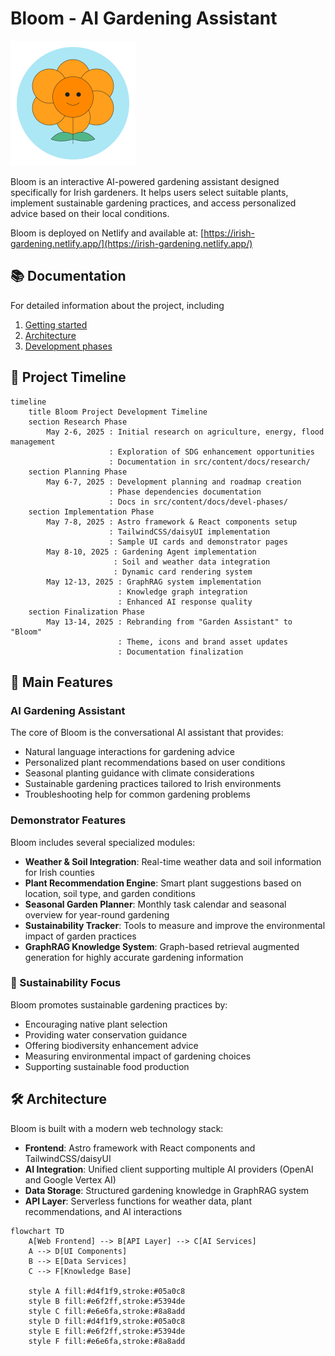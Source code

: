 # Bloom - AI Gardening Assistant

<img src="/public/images/bloom-logo.svg" alt="Bloom Logo" width="200" />

Bloom is an interactive AI-powered gardening assistant designed specifically for Irish gardeners. It helps users select suitable plants, implement sustainable gardening practices, and access personalized advice based on their local conditions.

Bloom is deployed on Netlify and available at:
[https://irish-gardening.netlify.app/](https://irish-gardening.netlify.app/)

## 📚 Documentation

For detailed information about the project, including

1. [Getting started](https://irish-gardening.netlify.app/docs/)
2. [Architecture](https://irish-gardening.netlify.app/docs/arch/01-architecture-overview)
3. [Development phases](https://irish-gardening.netlify.app/docs/devel-phases/phase-dependencies)

## 📅 Project Timeline

```mermaid
timeline
    title Bloom Project Development Timeline
    section Research Phase
        May 2-6, 2025 : Initial research on agriculture, energy, flood management
                      : Exploration of SDG enhancement opportunities
                      : Documentation in src/content/docs/research/
    section Planning Phase
        May 6-7, 2025 : Development planning and roadmap creation
                      : Phase dependencies documentation
                      : Docs in src/content/docs/devel-phases/
    section Implementation Phase
        May 7-8, 2025 : Astro framework & React components setup
                      : TailwindCSS/daisyUI implementation
                      : Sample UI cards and demonstrator pages
        May 8-10, 2025 : Gardening Agent implementation
                       : Soil and weather data integration
                       : Dynamic card rendering system
        May 12-13, 2025 : GraphRAG system implementation
                        : Knowledge graph integration
                        : Enhanced AI response quality
    section Finalization Phase
        May 13-14, 2025 : Rebranding from "Garden Assistant" to "Bloom"
                        : Theme, icons and brand asset updates
                        : Documentation finalization
```

## 🌱 Main Features

### AI Gardening Assistant

The core of Bloom is the conversational AI assistant that provides:

- Natural language interactions for gardening advice
- Personalized plant recommendations based on user conditions
- Seasonal planting guidance with climate considerations
- Sustainable gardening practices tailored to Irish environments
- Troubleshooting help for common gardening problems

### Demonstrator Features

Bloom includes several specialized modules:

- **Weather & Soil Integration**: Real-time weather data and soil information for Irish counties
- **Plant Recommendation Engine**: Smart plant suggestions based on location, soil type, and garden conditions
- **Seasonal Garden Planner**: Monthly task calendar and seasonal overview for year-round gardening
- **Sustainability Tracker**: Tools to measure and improve the environmental impact of garden practices
- **GraphRAG Knowledge System**: Graph-based retrieval augmented generation for highly accurate gardening information

### 💚 Sustainability Focus

Bloom promotes sustainable gardening practices by:

- Encouraging native plant selection
- Providing water conservation guidance
- Offering biodiversity enhancement advice
- Measuring environmental impact of gardening choices
- Supporting sustainable food production

## 🛠️ Architecture

Bloom is built with a modern web technology stack:

- **Frontend**: Astro framework with React components and TailwindCSS/daisyUI
- **AI Integration**: Unified client supporting multiple AI providers (OpenAI and Google Vertex AI)
- **Data Storage**: Structured gardening knowledge in GraphRAG system
- **API Layer**: Serverless functions for weather data, plant recommendations, and AI interactions

```mermaid
flowchart TD
    A[Web Frontend] --> B[API Layer] --> C[AI Services]
    A --> D[UI Components]
    B --> E[Data Services]
    C --> F[Knowledge Base]

    style A fill:#d4f1f9,stroke:#05a0c8
    style B fill:#e6f2ff,stroke:#5394de
    style C fill:#e6e6fa,stroke:#8a8add
    style D fill:#d4f1f9,stroke:#05a0c8
    style E fill:#e6f2ff,stroke:#5394de
    style F fill:#e6e6fa,stroke:#8a8add
```
